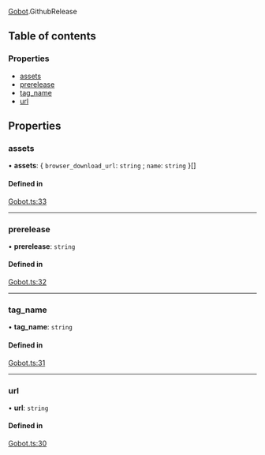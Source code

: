 [Gobot](../modules/Gobot.md).GithubRelease

## Table of contents

### Properties

- [assets](Gobot.GithubRelease.md#assets)
- [prerelease](Gobot.GithubRelease.md#prerelease)
- [tag\_name](Gobot.GithubRelease.md#tag_name)
- [url](Gobot.GithubRelease.md#url)

## Properties

### assets

• **assets**: \{ `browser_download_url`: `string` ; `name`: `string`  }[]

#### Defined in

[Gobot.ts:33](https://github.com/benallfree/gobot/blob/276e50d/src/Gobot.ts#L33)

___

### prerelease

• **prerelease**: `string`

#### Defined in

[Gobot.ts:32](https://github.com/benallfree/gobot/blob/276e50d/src/Gobot.ts#L32)

___

### tag\_name

• **tag\_name**: `string`

#### Defined in

[Gobot.ts:31](https://github.com/benallfree/gobot/blob/276e50d/src/Gobot.ts#L31)

___

### url

• **url**: `string`

#### Defined in

[Gobot.ts:30](https://github.com/benallfree/gobot/blob/276e50d/src/Gobot.ts#L30)
